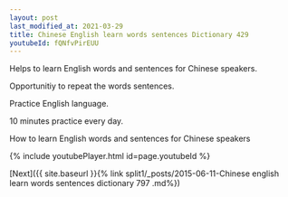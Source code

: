 ```yaml
---
layout: post
last_modified_at: 2021-03-29
title: Chinese English learn words sentences Dictionary 429 
youtubeId: fQNfvPirEUU
---
```

 
 
Helps to learn English words and sentences for Chinese speakers.

Opportunitiy to repeat the words sentences. 

Practice English language. 
 
10 minutes practice every day. 
 
How to learn English words and sentences for Chinese speakers 
 
{% include youtubePlayer.html id=page.youtubeId %}
 
 
[Next]({{ site.baseurl }}{% link  split1/_posts/2015-06-11-Chinese english learn words sentences dictionary 797 .md%})
 
